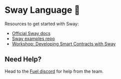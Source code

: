 # Sway Language 🌴

Resources to get started with Sway:

- [Official Sway docs](https://fuellabs.github.io/sway/latest/)
- [Sway examples repo](https://github.com/FuelLabs/sway/tree/master/examples)
- [Workshop: Developing Smart Contracts with Sway](https://www.youtube.com/watch?v=SctJwG2LPK8)

## Need Help?

Head to the [Fuel discord](https://discord.com/invite/fuelnetwork) for help from the team.
